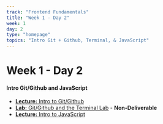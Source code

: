```yaml
---
track: "Frontend Fundamentals"
title: "Week 1 - Day 2"
week: 1
day: 2
type: "homepage"
topics: "Intro Git + Github, Terminal, & JavaScript"
---
```


# Week 1 - Day 2

#### Intro Git/Github and JavaScript

- [**Lecture:** Intro to Git/Github](/frontend-fundamentals/week-1/day-2/lecture-materials/intro-to-git-and-github)
- [**Lab:** Git/Github and the Terminal Lab](/frontend-fundamentals/week-1/day-2/labs/git-github-and-the-terminal/) - **Non-Deliverable**
- [**Lecture:** Intro to JavaScript](/frontend-fundamentals/week-1/day-2/lecture-materials/intro-to-javascript/)
